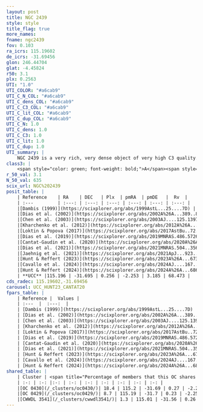 ```yaml
---
layout: post
title: NGC 2439
style: style
title_flag: true
more_names: 
fname: ngc2439
fov: 0.103
ra_icrs: 115.19602
de_icrs: -31.69456
glon: 246.44704
glat: -4.45824
r50: 3.1
plx: 0.2563
UTI: "1.0"
UTI_COLOR: "#a6cab9"
UTI_C_N_COL: "#a6cab9"
UTI_C_dens_COL: "#a6cab9"
UTI_C_C3_COL: "#a6cab9"
UTI_C_lit_COL: "#a6cab9"
UTI_C_dup_COL: "#a6cab9"
UTI_C_N: 1.0
UTI_C_dens: 1.0
UTI_C_C3: 1.0
UTI_C_lit: 1.0
UTI_C_dup: 1.0
UTI_summary: |
    NGC 2439 is a very rich, very dense object of very high C3 quality. It is very well-studied in the literature. This object shares a small percentage of members with 3 later reported entries.
class3: |
    <span style="color: green; font-weight: bold;">A</span><span style="color: green; font-weight: bold;">A</span>
r_50_val: 3.1
N_50_val: 635
scix_url: NGC%202439
posit_table: |
    | Reference    | RA    | DEC   | Plx  | pmRA  | pmDE   |  Rv  |
    | :---         | :---: | :---: | :---: | :---: | :---: | :---: |
    |[Dambis (1999)](https://scixplorer.org/abs/1999AstL...25....7D) | 115.187 | -31.693 | -- | -- | -- | -- |
    |[Dias et al. (2002)](https://scixplorer.org/abs/2002A%26A...389..871D) | 115.188 | -31.693 | -- | -2.22 | 3.13 | 66.0 |
    |[Chen et al. (2003)](https://scixplorer.org/abs/2003AJ....125.1397C) | 115.231 | -31.624 | -- | -2.22 | 3.13 | 68.0 |
    |[Kharchenko et al. (2012)](https://scixplorer.org/abs/2012A%26A...543A.156K) | 115.2 | -31.705 | -- | -2.9 | 1.74 | -- |
    |[Loktin & Popova (2017)](https://scixplorer.org/abs/2017AstBu..72..257L) | 115.2 | -31.705 | -- | -0.301 | -0.063 | 63.3 |
    |[Dias et al. (2019)](https://scixplorer.org/abs/2019MNRAS.486.5726D) | 115.192 | -31.694 | 0.232 | -2.283 | 3.159 | 78.975 |
    |[Cantat-Gaudin et al. (2020)](https://scixplorer.org/abs/2020A%26A...640A...1C) | 115.194 | -31.694 | 0.232 | -2.283 | 3.159 | -- |
    |[Dias et al. (2021)](https://scixplorer.org/abs/2021MNRAS.504..356D) | 115.188 | -31.689 | 0.238 | -2.293 | 3.15 | -- |
    |[Jaehnig et al. (2021)](https://scixplorer.org/abs/2021ApJ...923..129J) | 115.19 | -31.694 | 0.265 | -2.283 | 3.17 | -- |
    |[Hunt & Reffert (2023)](https://scixplorer.org/abs/2023A%26A...673A.114H) | 115.207 | -31.699 | 0.262 | -2.254 | 3.187 | 68.467 |
    |[Cavallo et al. (2024)](https://scixplorer.org/abs/2024AJ....167...12C) | 115.193 | -31.682 | 0.262 | -- | -- | -- |
    |[Hunt & Reffert (2024)](https://scixplorer.org/abs/2024A%26A...686A..42H) | 115.207 | -31.699 | 0.262 | -2.254 | 3.187 | 68.467 |
    | **UCC** |115.196 | -31.695 | 0.256 | -2.253 | 3.185 | 68.473 | 
cds_radec: 115.19602,-31.69456
carousel: UCC_HUNT23_CANTAT20
fpars_table: |
    | Reference |  Values |
    | :---  |  :---:  |
    | [Dambis (1999)](https://scixplorer.org/abs/1999AstL...25....7D) | `E_B-V_=0.416, DM0=12.9, log_age_=7.2` |
    | [Dias et al. (2002)](https://scixplorer.org/abs/2002A%26A...389..871D) | `E(B-V)=0.37, Dist=1300.0, Age=7.0` |
    | [Chen et al. (2003)](https://scixplorer.org/abs/2003AJ....125.1397C) | `HDis=3855, Age=0.01` |
    | [Kharchenko et al. (2012)](https://scixplorer.org/abs/2012A%26A...543A.156K) | `e_bv=0.437, distance=3834, log_age=7.25` |
    | [Loktin & Popova (2017)](https://scixplorer.org/abs/2017AstBu..72..257L) | `E(B-V)=0.403, Dmod=12.938, logt=7.262` |
    | [Dias et al. (2019)](https://scixplorer.org/abs/2019MNRAS.486.5726D) | `E(B-V)=0.33, Dist=2972, logAge=7.463, Z=0.002` |
    | [Cantat-Gaudin et al. (2020)](https://scixplorer.org/abs/2020A%26A...640A...1C) | `AVNN=1.33, DMNN=12.85, AgeNN=7.07` |
    | [Dias et al. (2021)](https://scixplorer.org/abs/2021MNRAS.504..356D) | `Av=1.35, Dist=3386, logage=7.334, [Fe/H]=-0.117` |
    | [Hunt & Reffert (2023)](https://scixplorer.org/abs/2023A%26A...673A.114H) | `AV50=0.942, diffAV50=0.814, MOD50=12.728, logAge50=7.763` |
    | [Cavallo et al. (2024)](https://scixplorer.org/abs/2024AJ....167...12C) | `AV50=1.29, dMod50=12.67, logAge50=7.55, [Fe/H]50=-0.21` |
    | [Hunt & Reffert (2024)](https://scixplorer.org/abs/2024A%26A...686A..42H) | `MassJ=4662.39` |
shared_table: |
    | Cluster | <span title="Percentage of members that this OC shares with the ones listed">%</span>   | RA   | DEC   | Plx   | pmRA  | pmDE  | Rv | UTI |
    | :-: | :-: |:-: | :-: | :-: | :-: | :-: | :-: | :-: |
    |[OC 0430](/_clusters/oc0430/)| 18.4 | 115.2 | -31.69 | 0.27 | -2.25 | 3.2 | 69.12 |0.0 |
    |[OC 0429](/_clusters/oc0429/)| 8.7 | 115.19 | -31.7 | 0.23 | -2.25 | 3.19 | 69.12 |0.0 |
    |[CWWDL 3541](/_clusters/cwwdl3541/)| 1.3 | 115.01 | -31.56 | 0.26 | -2.22 | 3.06 | -- |0.06 |
---
```


